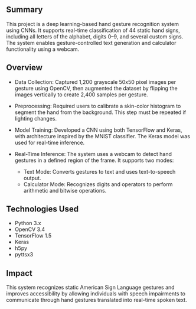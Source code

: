 ## Summary
This project is a deep learning-based hand gesture recognition system using CNNs. It supports real-time classification of 44 static hand signs, including all letters of the alphabet, digits 0–9, and several custom signs. The system enables gesture-controlled text generation and calculator functionality using a webcam.

## Overview
* Data Collection: Captured 1,200 grayscale 50x50 pixel images per gesture using OpenCV, then augmented the dataset by flipping the images vertically to create 2,400 samples per gesture.

* Preprocessing: Required users to calibrate a skin-color histogram to segment the hand from the background. This step must be repeated if lighting changes.

* Model Training: Developed a CNN using both TensorFlow and Keras, with architecture inspired by the MNIST classifier. The Keras model was used for real-time inference.

* Real-Time Inference: The system uses a webcam to detect hand gestures in a defined region of the frame. It supports two modes:
    * Text Mode: Converts gestures to text and uses text-to-speech output.
    * Calculator Mode: Recognizes digits and operators to perform arithmetic and bitwise operations.

## Technologies Used
* Python 3.x
* OpenCV 3.4
* TensorFlow 1.5
* Keras
* h5py
* pyttsx3

## Impact
This system recognizes static American Sign Language gestures and improves accessibility by allowing individuals with speech impairments to communicate through hand gestures translated into real-time spoken text.